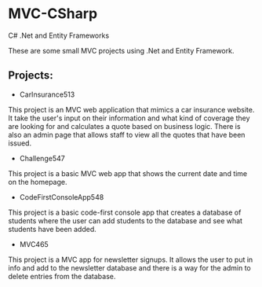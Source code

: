 # MVC-CSharp
C# .Net and Entity Frameworks


These are some small MVC projects using .Net and Entity Framework.

## Projects:
* CarInsurance513

This project is an MVC web application that mimics a car insurance website. It take the user's input on their information and what kind of coverage they are looking for and calculates a quote based on business logic. There is also an admin page that allows staff to view all the quotes that have been issued. 

* Challenge547 

This project is a basic MVC web app that shows the current date and time on the homepage. 

* CodeFirstConsoleApp548

This project is a basic code-first console app that creates a database of students where the user can add students to the database and see what students have been added.

* MVC465

This project is a MVC app for newsletter signups. It allows the user to put in info and add to the newsletter database and there is a way for the admin to delete entries from the database. 
